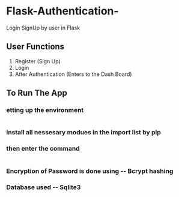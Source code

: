 # Flask-Authentication-
Login SignUp by user in Flask

## User Functions
1. Register (Sign Up)
2. Login
3. After Authentication (Enters to the Dash Board)

## To Run The App
### etting up the environment
```pip install flask
```
### install all nessesary modues in the import list by pip

### then enter the command
```python3 app.py
```

### Encryption of Password is done using -- Bcrypt hashing
### Database used -- Sqlite3
